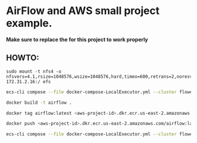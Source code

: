 # AirFlow and AWS small project example.

**Make sure to replace the <aws-project-id> for this project to work properly** 

## HOWTO:
```shell
sudo mount -t nfs4 -o nfsvers=4.1,rsize=1048576,wsize=1048576,hard,timeo=600,retrans=2,noresvport 172.31.2.16:/ efs
```

```bash
ecs-cli compose --file docker-compose-LocalExecutor.yml --cluster flower down
```

```bash
docker build -t airflow .
```

```bash
docker tag airflow:latest <aws-project-id>.dkr.ecr.us-east-2.amazonaws.com/airflow:latest
```

```bash
docker push <aws-project-id>.dkr.ecr.us-east-2.amazonaws.com/airflow:latest
```

```bash
ecs-cli compose --file docker-compose-LocalExecutor.yml --cluster flower up
```
